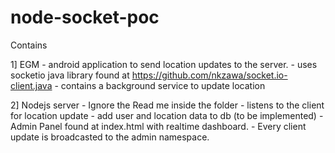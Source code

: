 # node-socket-poc


Contains

1] EGM 	- android application to send location updates to the server.
		- uses socketio java library found at https://github.com/nkzawa/socket.io-client.java
		- contains a background service to update location

2] Nodejs server - Ignore the Read me inside the folder
				- listens to the client for location update
				- add user and location data to db (to be implemented)
				- Admin Panel found at index.html with realtime dashboard.
				- Every client update is broadcasted to the admin namespace.